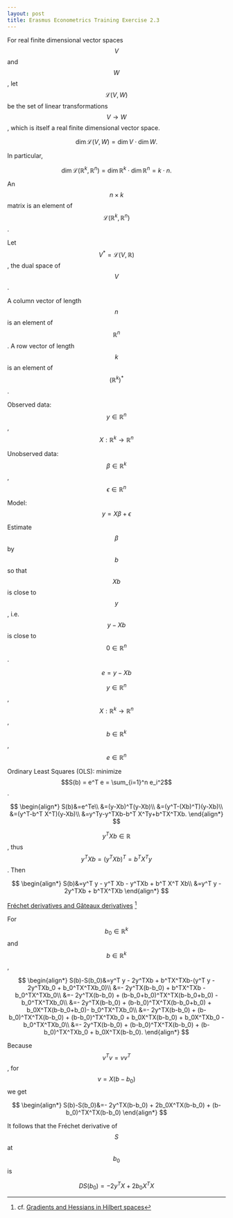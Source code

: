 ```yaml
---
layout: post
title: Erasmus Econometrics Training Exercise 2.3
---
```


For real finite dimensional vector spaces $$V$$ and $$W$$, let $$\mathscr{L}(V,W)$$
be the set of linear transformations $$V \to W$$, which is itself a real finite dimensional vector space.

$$\dim \mathscr{L}(V,W) = \dim V \cdot \dim W.$$

In particular,

$$\dim \mathscr{L}(\mathbb{R}^k,\mathbb{R}^n) = \dim \mathbb{R}^k \cdot \dim \mathbb{R}^n = k\cdot n.$$

An $$n \times k$$ matrix is an element of $$\mathscr{L}(\mathbb{R}^k,\mathbb{R}^n)$$.

Let $$V^* = \mathscr{L}(V,\mathbb{R})$$, the dual space of $$V$$.

A column vector of length $$n$$ is an element of $$\mathbb{R}^n$$. A row vector of length $$k$$ is an
element of $$(\mathbb{R}^k)^*$$.

Observed data: $$y \in \mathbb{R}^n$$, $$X:\mathbb{R}^k \to \mathbb{R}^n$$

Unobserved data: $$\beta \in \mathbb{R}^k$$, $$\epsilon \in \mathbb{R}^n$$

Model: $$y = X\beta + \epsilon$$

Estimate $$\beta$$ by $$b$$ so that $$Xb$$ is close to $$y$$, i.e. $$y-Xb$$ is close to $$0 \in \mathbb{R}^n$$.

$$e=y-Xb$$

$$y \in \mathbb{R}^n$$, $$X:\mathbb{R}^k \to \mathbb{R}^n$$, $$b \in \mathbb{R}^k$$, $$e \in \mathbb{R}^n$$

Ordinary Least Squares (OLS): minimize $$S(b) = e^T e = \sum_{i=1}^n e_i^2$$.

$$
\begin{align*}
S(b)&=e^Te\\
&=(y-Xb)^T(y-Xb)\\
&=(y^T-(Xb)^T)(y-Xb)\\
&=(y^T-b^T X^T)(y-Xb)\\
&=y^Ty-y^TXb-b^T X^Ty+b^TX^TXb.
\end{align*}
$$

$$y^T X b \in \mathbb{R}$$, thus $$y^TXb = (y^TXb)^T = b^T X^T y$$. Then

$$
\begin{align*}
S(b)&=y^T y - y^T Xb - y^TXb + b^T X^T Xb\\
&=y^T y - 2y^TXb + b^TX^TXb
\end{align*}
$$

[Fréchet derivatives and Gâteaux derivatives](https://jordanbell.info/LaTeX/mathematics/frechetderivatives/) [^1]

[^1]: cf. [Gradients and Hessians in Hilbert spaces](https://jordanbell.info/LaTeX/mathematics/gradienthilbert/)

For $$b_0 \in \mathbb{R}^k$$ and $$b \in \mathbb{R}^k$$,

$$
\begin{align*}
S(b)-S(b_0)&=y^T y - 2y^TXb + b^TX^TXb-(y^T y - 2y^TXb_0 + b_0^TX^TXb_0)\\
&=- 2y^TX(b-b_0) + b^TX^TXb - b_0^TX^TXb_0\\
&=- 2y^TX(b-b_0) + (b-b_0+b_0)^TX^TX(b-b_0+b_0) - b_0^TX^TXb_0\\
&=- 2y^TX(b-b_0) + (b-b_0)^TX^TX(b-b_0+b_0) + b_0X^TX(b-b_0+b_0)- b_0^TX^TXb_0\\
&=- 2y^TX(b-b_0) + (b-b_0)^TX^TX(b-b_0) + (b-b_0)^TX^TXb_0 + b_0X^TX(b-b_0) + b_0X^TXb_0 - b_0^TX^TXb_0\\
&=- 2y^TX(b-b_0) + (b-b_0)^TX^TX(b-b_0) + (b-b_0)^TX^TXb_0 + b_0X^TX(b-b_0).
\end{align*}
$$

Because $$v^T v = v v^T$$, for $$v=X(b-b_0)$$ we get

$$
\begin{align*}
S(b)-S(b_0)&=- 2y^TX(b-b_0) + 2b_0X^TX(b-b_0) + (b-b_0)^TX^TX(b-b_0)
\end{align*}
$$

It follows that the Fréchet derivative of $$S$$ at $$b_0$$ is

$$DS(b_0) = -2y^TX + 2b_0X^TX$$